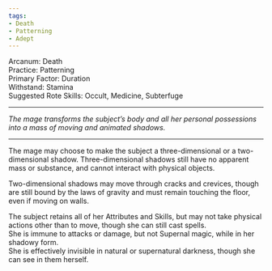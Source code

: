 ```yaml
---
tags:
- Death
- Patterning
- Adept
---
```


Arcanum: Death\
Practice: Patterning\
Primary Factor: Duration\
Withstand: Stamina\
Suggested Rote Skills: Occult, Medicine, Subterfuge

---

_The mage transforms the subject’s body and all her personal possessions into a mass of moving and animated shadows._

---

The mage may choose to make the subject a three-dimensional or a two-dimensional shadow. Three-dimensional shadows still have no apparent mass or substance, and cannot interact with physical objects.

Two-dimensional shadows may move through cracks and crevices, though are still bound by the laws of gravity and must remain touching the floor, even if moving on walls.

The subject retains all of her Attributes and Skills, but may not take physical actions other than to move, though she can still cast spells.\
She is immune to attacks or damage, but not Supernal magic, while in her shadowy form.\
She is effectively invisible in natural or supernatural darkness, though she can see in them herself.